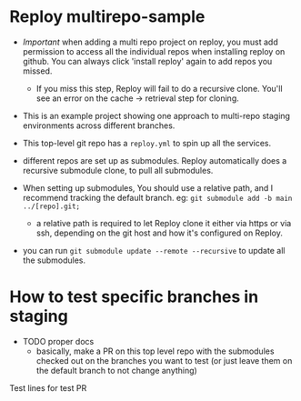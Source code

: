 # Reploy multirepo-sample

- _Important_ when adding a multi repo project on reploy, you must add permission to access all the individual repos when installing reploy on github. You can always click 'install reploy' again to add repos you missed.

  - If you miss this step, Reploy will fail to do a recursive clone. You'll see an error on the cache -> retrieval step for cloning.

- This is an example project showing one approach to multi-repo staging environments across different branches.
- This top-level git repo has a `reploy.yml` to spin up all the services.
- different repos are set up as submodules. Reploy automatically does a recursive submodule clone, to pull all submodules.

- When setting up submodules, You should use a relative path, and I recommend tracking the default branch. eg: `git submodule add -b main ../[repo].git;`
  - a relative path is required to let Reploy clone it either via https or via ssh, depending on the git host and how it's configured on Reploy.
- you can run `git submodule update --remote --recursive` to update all the submodules.

# How to test specific branches in staging

- TODO proper docs
  - basically, make a PR on this top level repo with the submodules checked out on the branches you want to test (or just leave them on the default branch to not change anything)

Test lines for test PR
